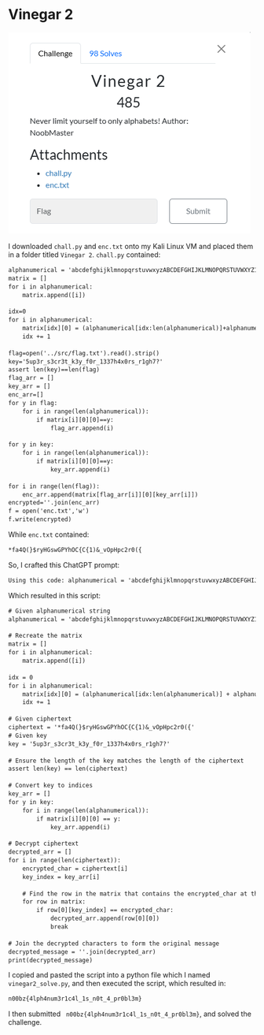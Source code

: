 # Vinegar 2

![](../images/vinegar-2-part-1.png)



I downloaded `chall.py` and `enc.txt` onto my Kali Linux VM and placed them in a folder titled `Vinegar 2`. `chall.py` contained:

```txt
alphanumerical = 'abcdefghijklmnopqrstuvwxyzABCDEFGHIJKLMNOPQRSTUVWXYZ1234567890!@#$%^&*(){}_?'
matrix = []
for i in alphanumerical:
	matrix.append([i])

idx=0
for i in alphanumerical:
	matrix[idx][0] = (alphanumerical[idx:len(alphanumerical)]+alphanumerical[0:idx])
	idx += 1

flag=open('../src/flag.txt').read().strip()
key='5up3r_s3cr3t_k3y_f0r_1337h4x0rs_r1gh7?'
assert len(key)==len(flag)
flag_arr = []
key_arr = []
enc_arr=[]
for y in flag:
	for i in range(len(alphanumerical)):
		if matrix[i][0][0]==y:
			flag_arr.append(i)

for y in key:
	for i in range(len(alphanumerical)):
		if matrix[i][0][0]==y:
			key_arr.append(i)

for i in range(len(flag)):
	enc_arr.append(matrix[flag_arr[i]][0][key_arr[i]])
encrypted=''.join(enc_arr)
f = open('enc.txt','w')
f.write(encrypted)
```

While `enc.txt` contained:

```txt
*fa4Q(}$ryHGswGPYhOC{C{1)&_vOpHpc2r0({
```

So, I crafted this ChatGPT prompt:

```txt
Using this code: alphanumerical = 'abcdefghijklmnopqrstuvwxyzABCDEFGHIJKLMNOPQRSTUVWXYZ1234567890!@#$%^&*(){}_?' matrix = [] for i in alphanumerical: matrix.append([i]) idx=0 for i in alphanumerical: matrix[idx][0] = (alphanumerical[idx:len(alphanumerical)]+alphanumerical[0:idx]) idx += 1 flag=open('../src/flag.txt').read().strip() key='5up3r_s3cr3t_k3y_f0r_1337h4x0rs_r1gh7?' assert len(key)==len(flag) flag_arr = [] key_arr = [] enc_arr=[] for y in flag: for i in range(len(alphanumerical)): if matrix[i][0][0]==y: flag_arr.append(i) for y in key: for i in range(len(alphanumerical)): if matrix[i][0][0]==y: key_arr.append(i) for i in range(len(flag)): enc_arr.append(matrix[flag_arr[i]][0][key_arr[i]]) encrypted=''.join(enc_arr) f = open('enc.txt','w') f.write(encrypted) Which is a custom Vinegre cipher that uses lowercase letters, numbers, and symbols, decode this: *fa4Q(}$ryHGswGPYhOC{C{1)&_vOpHpc2r0({
```

Which resulted in this script:

```txt
# Given alphanumerical string
alphanumerical = 'abcdefghijklmnopqrstuvwxyzABCDEFGHIJKLMNOPQRSTUVWXYZ1234567890!@#$%^&*(){}_?'

# Recreate the matrix
matrix = []
for i in alphanumerical:
    matrix.append([i])

idx = 0
for i in alphanumerical:
    matrix[idx][0] = (alphanumerical[idx:len(alphanumerical)] + alphanumerical[0:idx])
    idx += 1

# Given ciphertext
ciphertext = '*fa4Q(}$ryHGswGPYhOC{C{1)&_vOpHpc2r0({'
# Given key
key = '5up3r_s3cr3t_k3y_f0r_1337h4x0rs_r1gh7?'

# Ensure the length of the key matches the length of the ciphertext
assert len(key) == len(ciphertext)

# Convert key to indices
key_arr = []
for y in key:
    for i in range(len(alphanumerical)):
        if matrix[i][0][0] == y:
            key_arr.append(i)

# Decrypt ciphertext
decrypted_arr = []
for i in range(len(ciphertext)):
    encrypted_char = ciphertext[i]
    key_index = key_arr[i]
    
    # Find the row in the matrix that contains the encrypted_char at the position key_index
    for row in matrix:
        if row[0][key_index] == encrypted_char:
            decrypted_arr.append(row[0][0])
            break

# Join the decrypted characters to form the original message
decrypted_message = ''.join(decrypted_arr)
print(decrypted_message)
```

I copied and pasted the script into a python file which I named `vinegar2_solve.py`, and then executed the script, which resulted in:

```txt
n00bz{4lph4num3r1c4l_1s_n0t_4_pr0bl3m}
```

I then submitted ` n00bz{4lph4num3r1c4l_1s_n0t_4_pr0bl3m}`, and solved the challenge.



